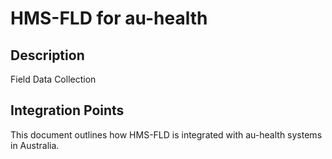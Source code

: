# HMS-FLD for au-health

## Description

Field Data Collection

## Integration Points

This document outlines how HMS-FLD is integrated with au-health systems in Australia.
